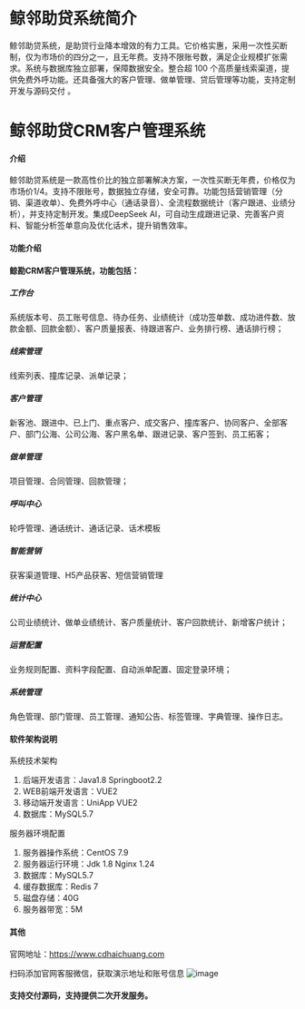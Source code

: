 # 鲸邻助贷系统简介
鲸邻助贷系统，是助贷行业降本增效的有力工具。它价格实惠，采用一次性买断制，仅为市场价的四分之一，且无年费。支持不限账号数，满足企业规模扩张需求。系统与数据库独立部署，保障数据安全。整合超 100 个高质量线索渠道，提供免费外呼功能。还具备强大的客户管理、做单管理、贷后管理等功能，支持定制开发与源码交付 。

# 鲸邻助贷CRM客户管理系统

#### 介绍
鲸邻助贷系统是一款高性价比的独立部署解决方案，一次性买断无年费，价格仅为市场价1/4。支持不限账号，数据独立存储，安全可靠。功能包括营销管理（分销、渠道收单）、免费外呼中心（通话录音）、全流程数据统计（客户跟进、业绩分析），并支持定制开发。集成DeepSeek AI，可自动生成跟进记录、完善客户资料、智能分析签单意向及优化话术，提升销售效率。

#### 功能介绍
#### 鲸勘CRM客户管理系统，功能包括：
##### 工作台
系统版本号、员工账号信息、待办任务、业绩统计（成功签单数、成功进件数、放款金额、回款金额）、客户质量报表、待跟进客户、业务排行榜、通话排行榜；


##### 线索管理
线索列表、撞库记录、派单记录；


##### 客户管理
新客池、跟进中、已上门、重点客户、成交客户、撞库客户、协同客户、全部客户、部门公海、公司公海、客户黑名单、跟进记录、客户签到、员工拓客；



##### 做单管理
项目管理、合同管理、回款管理；


##### 呼叫中心
轮呼管理、通话统计、通话记录、话术模板


##### 智能营销
获客渠道管理、H5产品获客、短信营销管理


##### 统计中心
公司业绩统计、做单业绩统计、客户质量统计、客户回款统计、新增客户统计；


##### 运营配置
业务规则配置、资料字段配置、自动派单配置、固定登录环境；

##### 系统管理
角色管理、部门管理、员工管理、通知公告、标签管理、字典管理、操作日志。

#### 软件架构说明

系统技术架构
1. 后端开发语言：Java1.8  Springboot2.2
2. WEB前端开发语言：VUE2
3. 移动端开发语言：UniApp VUE2
4. 数据库：MySQL5.7 

服务器环境配置
1. 服务器操作系统：CentOS 7.9
2. 服务器运行环境：Jdk 1.8  Nginx 1.24
3. 数据库：MySQL5.7 
4. 缓存数据库：Redis 7
5. 磁盘存储：40G
6. 服务器带宽：5M



#### 其他

官网地址：https://www.cdhaichuang.com

扫码添加官网客服微信，获取演示地址和账号信息
![image](https://github.com/user-attachments/assets/7fc65e54-0012-4914-a0af-0da1af867370)

#### 支持交付源码，支持提供二次开发服务。
